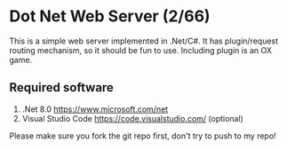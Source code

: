 Dot Net Web Server (2/66)
==================
This is a simple web server implemented in .Net/C#. It has plugin/request routing mechanism, so it should be fun to use. Including plugin is an OX game.

Required software
-----------------
1. .Net 8.0  https://www.microsoft.com/net
2. Visual Studio Code https://code.visualstudio.com/ (optional)

Please make sure you fork the git repo first, don't try to push to my repo!
